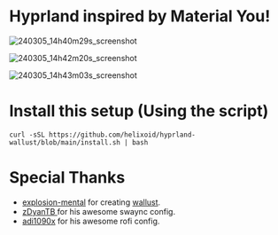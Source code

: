# **Hyprland inspired by Material You!**

![240305_14h40m29s_screenshot](https://github.com/helixoid/hyprland-wallust/assets/110732140/9a4f9885-9681-4b05-97ad-f812d8827032)

![240305_14h42m20s_screenshot](https://github.com/helixoid/hyprland-wallust/assets/110732140/fa852236-e2ed-429d-b357-005dc332f91f)

![240305_14h43m03s_screenshot](https://github.com/helixoid/hyprland-wallust/assets/110732140/30a50673-217a-490e-bfb3-1b4b0d7ee0ec)

# Install this setup (Using the script)

`curl -sSL https://github.com/helixoid/hyprland-wallust/blob/main/install.sh | bash`

# Special Thanks

- [explosion-mental](https://codeberg.org/explosion-mental) for creating [wallust](https://codeberg.org/explosion-mental/wallust).
- [zDyanTB ](https://github.com/zDyanTB) for his awesome swaync config.
- [adi1090x](https://github.com/adi1090x) for his awesome rofi config.
